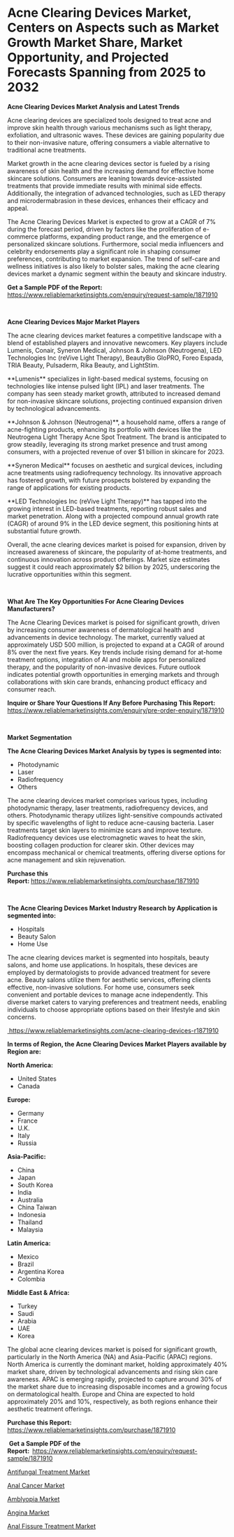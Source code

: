 <p><h1>Acne Clearing Devices Market, Centers on Aspects such as Market Growth Market Share, Market Opportunity, and Projected Forecasts Spanning from 2025 to 2032</h1></p><p><strong>Acne Clearing Devices Market Analysis and Latest Trends</strong></p>
<p><p>Acne clearing devices are specialized tools designed to treat acne and improve skin health through various mechanisms such as light therapy, exfoliation, and ultrasonic waves. These devices are gaining popularity due to their non-invasive nature, offering consumers a viable alternative to traditional acne treatments. </p><p>Market growth in the acne clearing devices sector is fueled by a rising awareness of skin health and the increasing demand for effective home skincare solutions. Consumers are leaning towards device-assisted treatments that provide immediate results with minimal side effects. Additionally, the integration of advanced technologies, such as LED therapy and microdermabrasion in these devices, enhances their efficacy and appeal.</p><p>The Acne Clearing Devices Market is expected to grow at a CAGR of 7% during the forecast period, driven by factors like the proliferation of e-commerce platforms, expanding product range, and the emergence of personalized skincare solutions. Furthermore, social media influencers and celebrity endorsements play a significant role in shaping consumer preferences, contributing to market expansion. The trend of self-care and wellness initiatives is also likely to bolster sales, making the acne clearing devices market a dynamic segment within the beauty and skincare industry.</p></p>
<p><strong>Get a Sample PDF of the Report:&nbsp;</strong> <a href="https://www.reliablemarketinsights.com/enquiry/request-sample/1871910?utm_campaign=2240&utm_medium=2&utm_source=Github&utm_content=ia&utm_term=03032025&utm_id=acne-clearing-devices">https://www.reliablemarketinsights.com/enquiry/request-sample/1871910</a></p>
<p>&nbsp;</p>
<p><strong>Acne Clearing Devices Major Market Players</strong></p>
<p><p>The acne clearing devices market features a competitive landscape with a blend of established players and innovative newcomers. Key players include Lumenis, Conair, Syneron Medical, Johnson & Johnson (Neutrogena), LED Technologies Inc (reVive Light Therapy), BeautyBio GloPRO, Foreo Espada, TRIA Beauty, Pulsaderm, Rika Beauty, and LightStim.</p><p>**Lumenis** specializes in light-based medical systems, focusing on technologies like intense pulsed light (IPL) and laser treatments. The company has seen steady market growth, attributed to increased demand for non-invasive skincare solutions, projecting continued expansion driven by technological advancements.</p><p>**Johnson & Johnson (Neutrogena)**, a household name, offers a range of acne-fighting products, enhancing its portfolio with devices like the Neutrogena Light Therapy Acne Spot Treatment. The brand is anticipated to grow steadily, leveraging its strong market presence and trust among consumers, with a projected revenue of over $1 billion in skincare for 2023.</p><p>**Syneron Medical** focuses on aesthetic and surgical devices, including acne treatments using radiofrequency technology. Its innovative approach has fostered growth, with future prospects bolstered by expanding the range of applications for existing products.</p><p>**LED Technologies Inc (reVive Light Therapy)** has tapped into the growing interest in LED-based treatments, reporting robust sales and market penetration. Along with a projected compound annual growth rate (CAGR) of around 9% in the LED device segment, this positioning hints at substantial future growth.</p><p>Overall, the acne clearing devices market is poised for expansion, driven by increased awareness of skincare, the popularity of at-home treatments, and continuous innovation across product offerings. Market size estimates suggest it could reach approximately $2 billion by 2025, underscoring the lucrative opportunities within this segment.</p></p>
<p>&nbsp;</p>
<p><strong>What Are The Key Opportunities For Acne Clearing Devices Manufacturers?</strong></p>
<p><p>The Acne Clearing Devices market is poised for significant growth, driven by increasing consumer awareness of dermatological health and advancements in device technology. The market, currently valued at approximately USD 500 million, is projected to expand at a CAGR of around 8% over the next five years. Key trends include rising demand for at-home treatment options, integration of AI and mobile apps for personalized therapy, and the popularity of non-invasive devices. Future outlook indicates potential growth opportunities in emerging markets and through collaborations with skin care brands, enhancing product efficacy and consumer reach.</p></p>
<p><strong>Inquire or Share Your Questions If Any Before Purchasing This Report:</strong> <a href="https://www.reliablemarketinsights.com/enquiry/pre-order-enquiry/1871910?utm_campaign=2240&utm_medium=2&utm_source=Github&utm_content=ia&utm_term=03032025&utm_id=acne-clearing-devices">https://www.reliablemarketinsights.com/enquiry/pre-order-enquiry/1871910</a></p>
<p>&nbsp;</p>
<p><strong>Market Segmentation</strong></p>
<p><strong>The Acne Clearing Devices Market Analysis by types is segmented into:</strong></p>
<p><ul><li>Photodynamic</li><li>Laser</li><li>Radiofrequency</li><li>Others</li></ul></p>
<p><p>The acne clearing devices market comprises various types, including photodynamic therapy, laser treatments, radiofrequency devices, and others. Photodynamic therapy utilizes light-sensitive compounds activated by specific wavelengths of light to reduce acne-causing bacteria. Laser treatments target skin layers to minimize scars and improve texture. Radiofrequency devices use electromagnetic waves to heat the skin, boosting collagen production for clearer skin. Other devices may encompass mechanical or chemical treatments, offering diverse options for acne management and skin rejuvenation.</p></p>
<p><strong>Purchase this Report:&nbsp;</strong><a href="https://www.reliablemarketinsights.com/purchase/1871910?utm_campaign=2240&utm_medium=2&utm_source=Github&utm_content=ia&utm_term=03032025&utm_id=acne-clearing-devices">https://www.reliablemarketinsights.com/purchase/1871910</a></p>
<p>&nbsp;</p>
<p><strong>The Acne Clearing Devices Market Industry Research by Application is segmented into:</strong></p>
<p><ul><li>Hospitals</li><li>Beauty Salon</li><li>Home Use</li></ul></p>
<p><p>The acne clearing devices market is segmented into hospitals, beauty salons, and home use applications. In hospitals, these devices are employed by dermatologists to provide advanced treatment for severe acne. Beauty salons utilize them for aesthetic services, offering clients effective, non-invasive solutions. For home use, consumers seek convenient and portable devices to manage acne independently. This diverse market caters to varying preferences and treatment needs, enabling individuals to choose appropriate options based on their lifestyle and skin concerns.</p></p>
<p><a href="https://www.reliablemarketinsights.com/acne-clearing-devices-r1871910?utm_campaign=2240&utm_medium=2&utm_source=Github&utm_content=ia&utm_term=03032025&utm_id=acne-clearing-devices">&nbsp;https://www.reliablemarketinsights.com/acne-clearing-devices-r1871910</a></p>
<p><strong>In terms of Region, the Acne Clearing Devices Market Players available by Region are:</strong></p>
<p>
    <p> <strong> North America: </strong>
        <ul>
            <li>United States</li>
            <li>Canada</li>
        </ul>
        </p> 
    <p> <strong> Europe: </strong>
        <ul>
            <li>Germany</li>
            <li>France</li>
            <li>U.K.</li>
            <li>Italy</li>
            <li>Russia</li>
        </ul>
        </p> 
    <p> <strong> Asia-Pacific: </strong>
        <ul>
            <li>China</li>
            <li>Japan</li>
            <li>South Korea</li>
            <li>India</li>
            <li>Australia</li>
            <li>China Taiwan</li>
            <li>Indonesia</li>
            <li>Thailand</li>
            <li>Malaysia</li>
        </ul>
        </p> 
    <p> <strong> Latin America: </strong>
        <ul>
            <li>Mexico</li>
            <li>Brazil</li>
            <li>Argentina Korea</li>
            <li>Colombia</li>
        </ul>
        </p> 
    <p> <strong> Middle East & Africa: </strong>
        <ul>
            <li>Turkey</li>
            <li>Saudi</li>
            <li>Arabia</li>
            <li>UAE</li>
            <li>Korea</li>
        </ul>
    </p>
    </p>
<p><p>The global acne clearing devices market is poised for significant growth, particularly in the North America (NA) and Asia-Pacific (APAC) regions. North America is currently the dominant market, holding approximately 40% market share, driven by technological advancements and rising skin care awareness. APAC is emerging rapidly, projected to capture around 30% of the market share due to increasing disposable incomes and a growing focus on dermatological health. Europe and China are expected to hold approximately 20% and 10%, respectively, as both regions enhance their aesthetic treatment offerings.</p></p>
<p><strong>Purchase this Report: </strong><a href="https://www.reliablemarketinsights.com/purchase/1871910?utm_campaign=2240&utm_medium=2&utm_source=Github&utm_content=ia&utm_term=03032025&utm_id=acne-clearing-devices">https://www.reliablemarketinsights.com/purchase/1871910</a></p>
<p>&nbsp;<strong>Get a Sample PDF of the Report:&nbsp;&nbsp;</strong><a href="https://www.reliablemarketinsights.com/enquiry/request-sample/1871910?utm_campaign=2240&utm_medium=2&utm_source=Github&utm_content=ia&utm_term=03032025&utm_id=acne-clearing-devices">https://www.reliablemarketinsights.com/enquiry/request-sample/1871910</a></p>
<p><strong></strong></p>
<p><p><a href="https://github.com/siertnamba7u/Market-Research-Report-List-1/blob/main/antifungal-treatment-market.md?utm_campaign=2240&utm_medium=2&utm_source=Github&utm_content=ia&utm_term=03032025&utm_id=acne-clearing-devices">Antifungal Treatment Market</a></p><p><a href="https://github.com/joshuagarcia509/Market-Research-Report-List-1/blob/main/anal-cancer-market.md?utm_campaign=2240&utm_medium=2&utm_source=Github&utm_content=ia&utm_term=03032025&utm_id=acne-clearing-devices">Anal Cancer Market</a></p><p><a href="https://github.com/tsiteymargat/Market-Research-Report-List-1/blob/main/amblyopia-market.md?utm_campaign=2240&utm_medium=2&utm_source=Github&utm_content=ia&utm_term=03032025&utm_id=acne-clearing-devices">Amblyopia Market</a></p><p><a href="https://github.com/boyertrull4r/Market-Research-Report-List-1/blob/main/angina-market.md?utm_campaign=2240&utm_medium=2&utm_source=Github&utm_content=ia&utm_term=03032025&utm_id=acne-clearing-devices">Angina Market</a></p><p><a href="https://github.com/lillybosakoi/Market-Research-Report-List-1/blob/main/anal-fissure-treatment-market.md?utm_campaign=2240&utm_medium=2&utm_source=Github&utm_content=ia&utm_term=03032025&utm_id=acne-clearing-devices">Anal Fissure Treatment Market</a></p></p>